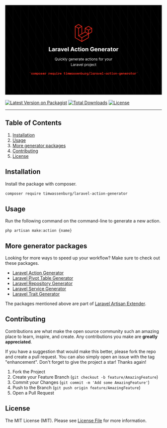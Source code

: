 <img src="img/banner.png" alt="Logo">

[![Latest Version on Packagist](https://img.shields.io/packagist/v/timwassenburg/laravel-action-generator.svg?style=flat-square)](https://packagist.org/packages/timwassenburg/laravel-action-generator)
[![Total Downloads](https://img.shields.io/packagist/dt/timwassenburg/laravel-action-generator.svg?style=flat-square)](https://packagist.org/packages/timwassenburg/laravel-action-generator)
[![License](https://img.shields.io/packagist/l/timwassenburg/laravel-action-generator)](https://packagist.org/packages/timwassenburg/laravel-action-generator)

<hr>

## Table of Contents
  <ol>
    <li><a href="#installation">Installation</a></li>
    <li>
      <a href="#usage">Usage</a>
    </li>
    <li><a href="#more-generator-packages">More generator packages</a></li>
    <li><a href="#contributing">Contributing</a></li>
    <li><a href="#license">License</a></li>
  </ol>

## Installation
Install the package with composer.
```bash
composer require timwassenburg/laravel-action-generator
```

## Usage
Run the following command on the command-line to generate a new action.
```
php artisan make:action {name}
```

## More generator packages

Looking for more ways to speed up your workflow? Make sure to check out these packages.

- [Laravel Action Generator](https://github.com/timwassenburg/laravel-action-generator)
- [Laravel Pivot Table Generator](https://github.com/timwassenburg/laravel-pivot-table-generator)
- [Laravel Repository Generator](https://github.com/timwassenburg/laravel-repository-generator)
- [Laravel Service Generator](https://github.com/timwassenburg/laravel-service-generator)
- [Laravel Trait Generator](https://github.com/timwassenburg/laravel-trait-generator)

The packages mentioned above are part of [Laravel Artisan Extender](https://github.com/timwassenburg/laravel-artisan-extender).

## Contributing
Contributions are what make the open source community such an amazing place to learn, inspire, and create. Any contributions you make are **greatly appreciated**.

If you have a suggestion that would make this better, please fork the repo and create a pull request. You can also simply open an issue with the tag "enhancement".
Don't forget to give the project a star! Thanks again!

1. Fork the Project
2. Create your Feature Branch (`git checkout -b feature/AmazingFeature`)
3. Commit your Changes (`git commit -m 'Add some AmazingFeature'`)
4. Push to the Branch (`git push origin feature/AmazingFeature`)
5. Open a Pull Request

## License

The MIT License (MIT). Please see [License File](LICENSE.md) for more information.
